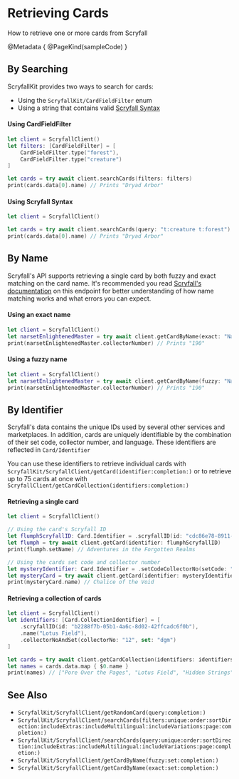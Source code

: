 #  Retrieving Cards

How to retrieve one or more cards from Scryfall

@Metadata {
    @PageKind(sampleCode)
}

## By Searching

ScryfallKit provides two ways to search for cards:
- Using the ``ScryfallKit/CardFieldFilter`` enum
- Using a string that contains valid [Scryfall Syntax](https://scryfall.com/docs/syntax)

#### Using CardFieldFilter
```swift
let client = ScryfallClient()
let filters: [CardFieldFilter] = [
    CardFieldFilter.type("forest"),
    CardFieldFilter.type("creature")
]

let cards = try await client.searchCards(filters: filters)
print(cards.data[0].name) // Prints "Dryad Arbor"
```

#### Using Scryfall Syntax
```swift
let client = ScryfallClient()

let cards = try await client.searchCards(query: "t:creature t:forest")
print(cards.data[0].name) // Prints "Dryad Arbor"
```

## By Name
Scryfall's API supports retrieving a single card by both fuzzy and exact matching on the card name. It's recommended you read [Scryfall's documentation](https://scryfall.com/docs/api/cards/named) on this endpoint for better understanding of how name matching works and what errors you can expect.

#### Using an exact name
```swift
let client = ScryfallClient()
let narsetEnlightenedMaster = try await client.getCardByName(exact: "Narset, Enlightened Master")
print(narsetEnlightenedMaster.collectorNumber) // Prints "190"
```

#### Using a fuzzy name
```swift
let client = ScryfallClient()
let narsetEnlightenedMaster = try await client.getCardByName(fuzzy: "Narset, Master")
print(narsetEnlightenedMaster.collectorNumber) // Prints "190"
```

## By Identifier
Scryfall's data contains the unique IDs used by several other services and marketplaces. In addition, cards are uniquely identifiable by the combination of their set code, collector number, and language. These identifiers are reflected in ``Card/Identifier``

You can use these identifiers to retrieve individual cards with ``ScryfallKit/ScryfallClient/getCard(identifier:completion:)`` or to retrieve up to 75 cards at once with ``ScryfallClient/getCardCollection(identifiers:completion:)``

#### Retrieving a single card
```swift
let client = ScryfallClient()

// Using the card's Scryfall ID
let flumphScryfallID: Card.Identifier = .scryfallID(id: "cdc86e78-8911-4a0d-ba3a-7802f8d991ef")
let flumph = try await client.getCard(identifier: flumphScryfallID)
print(flumph.setName) // Adventures in the Forgotten Realms

// Using the cards set code and collector number
let mysteryIdentifier: Card.Identifier = .setCodeCollectorNo(setCode: "mrd", collectorNo: "150")
let mysteryCard = try await client.getCard(identifier: mysteryIdentifier)
print(mysteryCard.name) // Chalice of the Void
```

#### Retrieving a collection of cards
```swift
let client = ScryfallClient()
let identifiers: [Card.CollectionIdentifier] = [
    .scryfallID(id: "b2288f7b-05b1-4a6c-8d02-42ffcadc6f0b"),
    .name("Lotus Field"),
    .collectorNoAndSet(collectorNo: "12", set: "dgm")
]

let cards = try await client.getCardCollection(identifiers: identifiers)
let names = cards.data.map { $0.name }
print(names) // ["Pore Over the Pages", "Lotus Field", "Hidden Strings"]
```

## See Also
- ``ScryfallKit/ScryfallClient/getRandomCard(query:completion:)``
- ``ScryfallKit/ScryfallClient/searchCards(filters:unique:order:sortDirection:includeExtras:includeMultilingual:includeVariations:page:completion:)``
- ``ScryfallKit/ScryfallClient/searchCards(query:unique:order:sortDirection:includeExtras:includeMultilingual:includeVariations:page:completion:)``
- ``ScryfallKit/ScryfallClient/getCardByName(fuzzy:set:completion:)`` 
- ``ScryfallKit/ScryfallClient/getCardByName(exact:set:completion:)``
